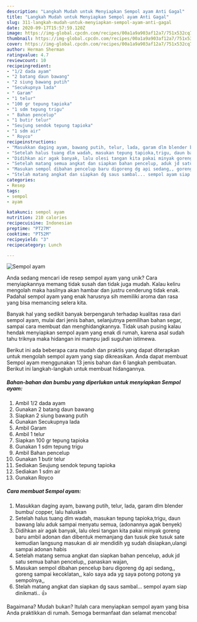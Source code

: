 ```yaml
---
description: "Langkah Mudah untuk Menyiapkan Sempol ayam Anti Gagal"
title: "Langkah Mudah untuk Menyiapkan Sempol ayam Anti Gagal"
slug: 311-langkah-mudah-untuk-menyiapkan-sempol-ayam-anti-gagal
date: 2020-09-17T15:57:59.120Z
image: https://img-global.cpcdn.com/recipes/00a1a9a903af12a7/751x532cq70/sempol-ayam-foto-resep-utama.jpg
thumbnail: https://img-global.cpcdn.com/recipes/00a1a9a903af12a7/751x532cq70/sempol-ayam-foto-resep-utama.jpg
cover: https://img-global.cpcdn.com/recipes/00a1a9a903af12a7/751x532cq70/sempol-ayam-foto-resep-utama.jpg
author: Herman Sherman
ratingvalue: 4.7
reviewcount: 10
recipeingredient:
- "1/2 dada ayam"
- "2 batang daun bawang"
- "2 siung bawang putih"
- "Secukupnya lada"
- " Garam"
- "1 telur"
- "100 gr tepung tapioka"
- "1 sdm tepung trigu"
- " Bahan pencelup"
- "1 butir telur"
- "Seujung sendok tepung tapioka"
- "1 sdm air"
- " Royco"
recipeinstructions:
- "Masukkan daging ayam, bawang putih, telur, lada, garam dlm blender bumbu/ copper, lalu haluskan"
- "Setelah halus tuang dlm wadah, masukan tepung tapioka,trigu, daun bawang lalu aduk sampai menyatu semua, (adonannya agak benyek)"
- "Didihkan air agak banyak, lalu olesi tangan kita pakai minyak goreng baru ambil adonan dan dibentuk memanjang dan tusuk pke tusuk sate kemudian langsung masukan di air mendidih yg sudah disiapkan,ulangi sampai adonan habis"
- "Setelah matang semua angkat dan siapkan bahan pencelup, aduk jd satu semua bahan pencelup,, panaskan wajan,"
- "Masukan sempol dibahan pencelup baru digoreng dg api sedang,, goreng sampai kecoklatan,, kalo saya ada yg saya potong potong ya sempolnya,,"
- "Stelah matang angkat dan siapkan dg saus sambal... sempol ayam siap dinikmati.. 👍"
categories:
- Resep
tags:
- sempol
- ayam

katakunci: sempol ayam 
nutrition: 210 calories
recipecuisine: Indonesian
preptime: "PT27M"
cooktime: "PT52M"
recipeyield: "3"
recipecategory: Lunch

---
```



![Sempol ayam](https://img-global.cpcdn.com/recipes/00a1a9a903af12a7/751x532cq70/sempol-ayam-foto-resep-utama.jpg)

Anda sedang mencari ide resep sempol ayam yang unik? Cara menyiapkannya memang tidak susah dan tidak juga mudah. Kalau keliru mengolah maka hasilnya akan hambar dan justru cenderung tidak enak. Padahal sempol ayam yang enak harusnya sih memiliki aroma dan rasa yang bisa memancing selera kita.

Banyak hal yang sedikit banyak berpengaruh terhadap kualitas rasa dari sempol ayam, mulai dari jenis bahan, selanjutnya pemilihan bahan segar, sampai cara membuat dan menghidangkannya. Tidak usah pusing kalau hendak menyiapkan sempol ayam yang enak di rumah, karena asal sudah tahu triknya maka hidangan ini mampu jadi suguhan istimewa.




Berikut ini ada beberapa cara mudah dan praktis yang dapat diterapkan untuk mengolah sempol ayam yang siap dikreasikan. Anda dapat membuat Sempol ayam menggunakan 13 jenis bahan dan 6 langkah pembuatan. Berikut ini langkah-langkah untuk membuat hidangannya.

<!--inarticleads1-->

##### Bahan-bahan dan bumbu yang diperlukan untuk menyiapkan Sempol ayam:

1. Ambil 1/2 dada ayam
1. Gunakan 2 batang daun bawang
1. Siapkan 2 siung bawang putih
1. Gunakan Secukupnya lada
1. Ambil  Garam
1. Ambil 1 telur
1. Siapkan 100 gr tepung tapioka
1. Gunakan 1 sdm tepung trigu
1. Ambil  Bahan pencelup
1. Gunakan 1 butir telur
1. Sediakan Seujung sendok tepung tapioka
1. Sediakan 1 sdm air
1. Gunakan  Royco




<!--inarticleads2-->

##### Cara membuat Sempol ayam:

1. Masukkan daging ayam, bawang putih, telur, lada, garam dlm blender bumbu/ copper, lalu haluskan
1. Setelah halus tuang dlm wadah, masukan tepung tapioka,trigu, daun bawang lalu aduk sampai menyatu semua, (adonannya agak benyek)
1. Didihkan air agak banyak, lalu olesi tangan kita pakai minyak goreng baru ambil adonan dan dibentuk memanjang dan tusuk pke tusuk sate kemudian langsung masukan di air mendidih yg sudah disiapkan,ulangi sampai adonan habis
1. Setelah matang semua angkat dan siapkan bahan pencelup, aduk jd satu semua bahan pencelup,, panaskan wajan,
1. Masukan sempol dibahan pencelup baru digoreng dg api sedang,, goreng sampai kecoklatan,, kalo saya ada yg saya potong potong ya sempolnya,,
1. Stelah matang angkat dan siapkan dg saus sambal... sempol ayam siap dinikmati.. 👍




Bagaimana? Mudah bukan? Itulah cara menyiapkan sempol ayam yang bisa Anda praktikkan di rumah. Semoga bermanfaat dan selamat mencoba!
